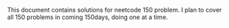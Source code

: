 This document contains solutions for neetcode 150 problem. I plan to cover all 150 problems in coming 150days, doing one at a time.
